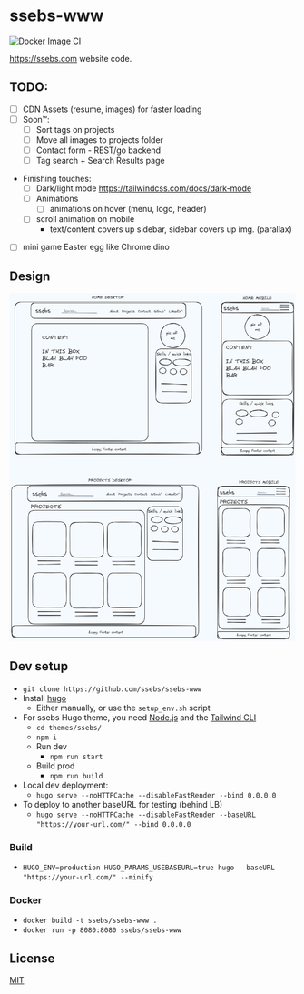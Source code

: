 # ssebs-www
[![Docker Image CI](https://github.com/ssebs/ssebs-www/actions/workflows/docker-image.yml/badge.svg)](https://github.com/ssebs/ssebs-www/actions/workflows/docker-image.yml)

https://ssebs.com website code. 

## TODO:
- [ ] CDN Assets (resume, images) for faster loading
- [ ] Soon™️:
  - [ ] Sort tags on projects
  - [ ] Move all images to projects folder
  - [ ] Contact form - REST/go backend
  - [ ] Tag search + Search Results page
- Finishing touches:
  - [ ] Dark/light mode https://tailwindcss.com/docs/dark-mode
  - [ ] Animations
    - [ ] animations on hover (menu, logo, header)
  - [ ] scroll animation on mobile
    - text/content covers up sidebar, sidebar covers up img. (parallax)
- [ ] mini game Easter egg like Chrome dino

## Design
![home](.excalidraw.png)

## Dev setup
- `git clone https://github.com/ssebs/ssebs-www`
- Install [hugo](https://gohugo.io/)
  - Either manually, or use the `setup_env.sh` script
- For ssebs Hugo theme, you need [Node.js](https://nodejs.org/en/download/package-manager) and the [Tailwind CLI](https://tailwindcss.com/docs/installation)
  - `cd themes/ssebs/`
  - `npm i`
  - Run dev
    - `npm run start`
  - Build prod
    - `npm run build`
- Local dev deployment:
  - `hugo serve --noHTTPCache --disableFastRender --bind 0.0.0.0`
- To deploy to another baseURL for testing (behind LB)
  - `hugo serve --noHTTPCache --disableFastRender --baseURL "https://your-url.com/" --bind 0.0.0.0`

### Build
- `HUGO_ENV=production HUGO_PARAMS_USEBASEURL=true hugo --baseURL "https://your-url.com/" --minify`

### Docker
- `docker build -t ssebs/ssebs-www .`
- `docker run -p 8080:8080 ssebs/ssebs-www`

## License
[MIT](./LICENSE)
